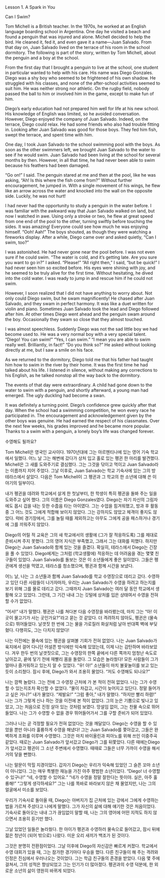 
 Lesson 1. A Spark in You 

Can I Swim?

Tom Michell is a British teacher. In the 1970s, he worked at an English language boarding school in Argentina. One day he visited a beach and found a penguin that was injured and alone. Michell decided to help the bird. He cleaned it, fed it, and even gave it a name—Juan Salvado. From that day on, Juan Salvado lived on the terrace of his room in the school dormitory. The following is part of the story, written by Tom Michell, about the penguin and a boy at the school.

From the first day that I brought a penguin to live at the school, one student in particular wanted to help with his care. His name was Diego Gonzales. Diego was a shy boy who seemed to be frightened of his own shadow. He struggled with his classes, and none of the after-school activities seemed to suit him. He was neither strong nor athletic. On the rugby field, nobody passed the ball to him or involved him in the game, except to make fun of him.

Diego’s early education had not prepared him well for life at his new school. His knowledge of English was limited, so he avoided conversation. However, Diego enjoyed the company of Juan Salvado. Indeed, on the terrace, Diego could relax. He had some friends who also had trouble fitting in. Looking after Juan Salvado was good for those boys. They fed him fish, swept the terrace, and spent time with him.

One day, I took Juan Salvado to the school swimming pool with the boys. As soon as the other swimmers left, we brought Juan Salvado to the water to see if he would swim. Juan Salvado had been living at the school for several months by then. However, in all that time, he had never been able to swim because his feathers had been damaged.

“Go on!” I said. The penguin stared at me and then at the pool, like he was asking, “Ah! Is this where the fish come from?” Without further encouragement, he jumped in. With a single movement of his wings, he flew like an arrow across the water and knocked into the wall on the opposite side. Luckily, he was not hurt!

I had never had the opportunity to study a penguin in the water before. I was familiar with the awkward way that Juan Salvado walked on land, but now I watched in awe. Using only a stroke or two, he flew at great speed from one end of the pool to the other, turning swiftly before touching the sides. It was amazing! Everyone could see how much he was enjoying himself.
“Ooh! Aah!” The boys shouted, as though they were watching a fireworks display. After a while, Diego came over and asked quietly, “Can I swim, too?”

I was astonished. He had never gone near the pool before. I was not even sure if he could swim.
“The water is cold, and it’s getting late. Are you sure you want to go in?”
I asked.
“Please!”
“All right then,” I said, “but be quick!”
I had never seen him so excited before. His eyes were shining with joy, and he seemed to be truly alive for the first time. Without hesitating, he dived into the cold water. I was ready to jump in and rescue him if he could not swim.

However, I soon realized that I did not have anything to worry about. Not only could Diego swim, but he swam magnificently! He chased after Juan Salvado, and they swam in perfect harmony. It was like a duet written for violin and piano. Sometimes Juan Salvado took the lead and Diego followed after him. At other times Diego went ahead and the penguin swam around the boy. Occasionally they swam so close that they almost touched.

I was almost speechless. Suddenly Diego was not the sad little boy we had become used to. He was a very normal boy with a very special talent.
“Diego! You can swim!”
“Yes, I can swim.”
“I mean you are able to swim really well. Brilliantly, in fact!”
“Do you think so?” He asked without looking directly at me, but I saw a smile on his face.

As we returned to the dormitory, Diego told me that his father had taught him how to swim in the river by their home. It was the first time he had talked about his life. I listened in silence, without making any corrections to his English, as he talked nonstop all the way back to the dormitory.	


The events of that day were extraordinary. A child had gone down to the water to swim with a penguin, and shortly afterward, a young man had emerged. The ugly duckling had become a swan. 

It was definitely a turning point. Diego’s confidence grew quickly after that day. When the school had a swimming competition, he won every race he participated in. The encouragement and acknowledgement given by the other boys was genuine. He had earned the respect of his classmates. Over the next few weeks, his grades improved and he became more popular. Thanks to a swim with a penguin, a lonely boy’s life was changed forever.



수영해도 될까요?

Tom Michell은 영국인 교사이다. 1970년대에 그는 아르헨티나에 있는 영어 기숙 학교에서 일했다. 어느 날 그는 해변에 갔다가 상처 입고 홀로 있는 펭귄 한 마리를 발견했다. Michell은 그 새를 도와주기로 결심했다. 그는 그것을 닦이고 먹이고 Juan Salvado라는 이름까지 지어 주었다. 그날 이후로, Juan Salvado는 학교 기숙사에 있는 그의 방 테라스에서 살았다. 다음은 Tom Michell이 그 펭귄과 그 학교의 한 소년에 대해 쓴 이야기의 일부이다.

내가 펭귄을 데려와 학교에서 살게 한 첫날부터, 한 학생이 특히 펭귄을 돌봐 주는 일을 도와주고 싶어 했다. 그의 이름은 Diego Gonzales였다. Diego는 자기 자신의 그림자에도 몹시 겁을 내는 듯한 수줍음 타는 아이였다. 그는 수업을 힘겨워했고, 방과 후 활동 중 그 어느 것도 그에게 적합해 보이지 않았다. 그는 강하지도 않았고 체격이 좋지도 않았다. 럭비 경기장에서, 그를 놀릴 때를 제외하고는 아무도 그에게 공을 패스하거나 경기에 그를 끼워주지 않았다.

Diego의 어릴 적 교육은 그의 새 학교에서의 생활에 (그가 잘 적응하도록) 그를 제대로 준비시켜 주지 못했다. 그의 영어 지식은 부족했고, 그래서 그는 대화를 피했다. 하지만 Diego는 Juan Salvado와 함께 있는 것을 즐겼다. 확실히, 테라스에서 Diego는 긴장을 풀 수 있었다. Diego에게는 그처럼 (학교생활에) 적응하는 데 어려움을 겪는 몇몇 친구들이 있었다. Juan Salvado를 돌보는 것은 이 소년들에게 좋은 일이었다. 그들은 펭귄에게 생선을 먹였고, 테라스를 청소했으며, 펭귄과 함께 시간을 보냈다.

어느 날, 나는 그 소년들과 함께 Juan Salvado를 학교 수영장으로 데리고 갔다. 수영하고 있던 다른 사람들이 나가자마자, 우리는 Juan Salvado가 수영을 하려고 하는지를 보기 위해 그를 물로 데리고 갔다. 그때까지 Juan Salvado는 여러 달 동안 학교에서 생활해 오고 있었다. 그런데, 그 기간 내내 그는 깃털에 상처를 입은 상태여서 수영을 전혀 할 수가 없었다.

“어서!” 내가 말했다. 펭귄은 나를 쳐다본 다음 수영장을 바라봤는데, 마치 그는 “아! 이곳이 물고기가 사는 곳인가요?”라고 묻는 것 같았다. 더 격려하지 않아도, 펭귄은 (물속으로) 뛰어들었다. 날갯짓 한 번에 그는 물을 가로질러 화살처럼 날아 반대쪽 벽에 부딪혔다. 다행히도, 그는 다치지 않았다!

나는 이전에는 물속에 있는 펭귄을 살펴볼 기회가 전혀 없었다. 나는 Juan Salvado가 육지에서 걸어 다니던 어설픈 방식에만 익숙해 있었는데, 이제 나는 감탄하며 바라보았다. 겨우 한두 번의 날갯짓으로, 그는 수영장의 한쪽 끝에서 다른 쪽까지 엄청난 속도로 날아갔고, 끝에 닿기 전에 재빨리 몸을 돌렸다. 그 모습은 놀라웠다! 모든 사람들이 그가 얼마나 즐거워하고 있는지 알 수 있었다.
“우! 아!” 소년들이 마치 불꽃놀이를 보고 있는 듯이 소리쳤다. 잠시 후에, Diego가 와서 조용히 물었다. “저도 수영해도 되나요?”

나는 깜짝 놀랐다. 그는 전에 그 수영장 근처에 가 본 적이 전혀 없었다. 나는 그가 수영할 수 있는지조차 확신할 수 없었다.
“물이 차갑고, 시간이 늦어지고 있단다. 정말 들어가고 싶은 거니?” 내가 물었다.
“제발요!”
“그럼 좋아,” 내가 말했다. “하지만 빨리 하렴!”
나는 그가 그렇게 신나 하는 것을 이전에 본 적이 없었다. 그의 눈은 기쁨으로 빛나고 있었고, 그는 처음으로 진정 살아 있는 것처럼 보였다. 망설임 없이, 그는 찬물 속으로 뛰어들었다. 나는 그가 수영할 수 없을 경우 뛰어들어가서 그를 구할 준비가 되어 있었다.

그러나 나는 곧 걱정할 필요가 전혀 없었다는 것을 깨달았다. Diego는 수영을 할 수 있었을 뿐만 아니라 훌륭하게 수영을 해냈다! 그는 Juan Salvado를 쫓아갔고, 그들은 완벽하게 조화를 이루며 수영했다. 그것은 마치 바이올린과 피아노를 위해 쓰인 이중주곡 같았다. 때로는 Juan Salvado가 앞서갔고 Diego가 그를 뒤쫓았다. 다른 때에는Diego가 앞서갔고 펭귄이 그 소년 주변에서 수영했다. 때때로 그들은 너무 가까이 수영을 해서 거의 닿을 뻔했다.

나는 말문이 막힐 지경이었다. 갑자기 Diego는 우리가 익숙해 있었던 그 슬픈 꼬마 소년이 아니었다. 그는 매우 특별한 재능을 가진 아주 평범한 소년이었다.
“Diego! 너 수영할 수 있구나!”
“네, 수영할 수 있어요.”
“네가 수영을 정말 잘한다는 뜻이야. 실은, 아주 훌륭해!”
“그렇게 생각하세요?” 그는 나를 똑바로 바라보지 않은 채 물었지만, 나는 그의 얼굴에서 미소를 보았다.

우리가 기숙사로 돌아올 때, Diego는 아버지가 집 근처에 있는 강에서 그에게 수영하는 법을 가르쳐 주셨다고 나에게 말했다. 그가 자신의 삶에 대해 얘기한 것은 처음이었다. 기숙사로 돌아오는 내내 그가 끊임없이 말할 때, 나는 그의 영어에 어떤 지적도 하지 않으면서 조용히 듣기만 했다.

그날 있었던 일들은 놀라웠다. 한 아이가 펭귄과 수영하러 물속으로 들어갔고, 잠시 뒤에 젊은 청년이 (되어 밖으로) 나왔다. 미운 오리 새끼가 백조가 된 것이다.

그것은 분명히 전환점이었다. 그날 이후에 Diego의 자신감은 빠르게 커졌다. 학교에서 수영 대회가 있을 때, 그는 참가한 경기마다 우승을 했다. 다른 친구들이 해 주는 격려와 인정은 진심에서 우러나오는 것이었다. 그는 학급 친구들의 존경을 받았다. 다음 몇 주에 걸쳐서, 그의 성적은 향상되었고 그는 인기가 더 많아졌다. 펭귄과의 수영 덕분에, 한 외로운 소년의 삶이 영원히 바뀌게 되었다.
